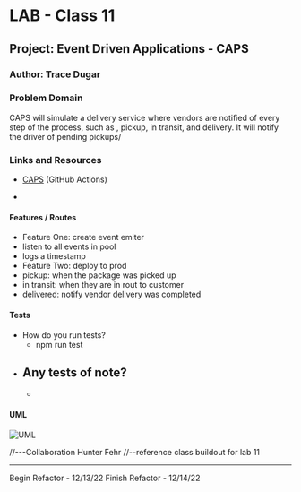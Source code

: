 # LAB - Class 11

## Project: Event Driven Applications - CAPS

### Author: Trace Dugar

### Problem Domain 
CAPS will simulate a delivery service where vendors are notified of every step of the process, such as , pickup, in transit, and delivery.  It will notify the driver of pending pickups/

### Links and Resources
- [CAPS](https://github.com/TraceDugar/code-academy-parcel-service/actions/new) (GitHub Actions)


-
#### Features / Routes
- Feature One: create event emiter
- listen to all events in pool
- logs a timestamp
- Feature Two: deploy to prod
- pickup: when the package was picked up
- in transit: when they are in rout to customer
- delivered: notify vendor delivery was completed
#### Tests
- How do you run tests?
  - npm run test
- Any tests of note?
  - 
  - 
#### UML
![UML](assets/CAPS_UML_CORRECT.jpg)

//---Collaboration Hunter Fehr
//--reference class buildout for lab 11

______________________________________________________

Begin Refactor - 12/13/22
Finish Refactor - 12/14/22


